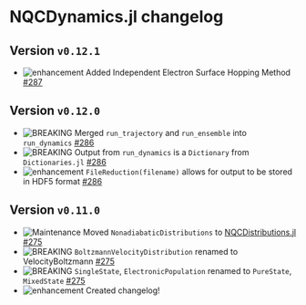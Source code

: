 # NQCDynamics.jl changelog

## Version `v0.12.1`

- ![enhancement][badge-enhancement] Added Independent Electron Surface Hopping Method [#287][github-287]

## Version `v0.12.0`

- ![BREAKING][badge-breaking] Merged `run_trajectory` and `run_ensemble` into `run_dynamics` [#286][github-286]
- ![BREAKING][badge-enhancement] Output from `run_dynamics` is a `Dictionary` from `Dictionaries.jl` [#286][github-286]
- ![enhancement][badge-enhancement] `FileReduction(filename)` allows for output to be stored in HDF5 format [#286][github-286]

## Version `v0.11.0`

- ![Maintenance][badge-maintenance] Moved `NonadiabaticDistributions` to [NQCDistributions.jl]() [#275][github-275]
- ![BREAKING][badge-breaking] `BoltzmannVelocityDistribution` renamed to VelocityBoltzmann [#275][github-275]
- ![BREAKING][badge-breaking] `SingleState`, `ElectronicPopulation` renamed to `PureState`, `MixedState` [#275][github-275]
- ![enhancement][badge-enhancement] Created changelog!

[github-287]: https://github.com/NQCD/NQCDynamics.jl/pull/287
[github-286]: https://github.com/NQCD/NQCDynamics.jl/pull/286
[github-275]: https://github.com/NQCD/NQCDynamics.jl/pull/275

[badge-breaking]: https://img.shields.io/badge/BREAKING-red.svg
[badge-deprecation]: https://img.shields.io/badge/deprecation-orange.svg
[badge-feature]: https://img.shields.io/badge/feature-green.svg
[badge-enhancement]: https://img.shields.io/badge/enhancement-blue.svg
[badge-bugfix]: https://img.shields.io/badge/bugfix-purple.svg
[badge-security]: https://img.shields.io/badge/security-black.svg
[badge-experimental]: https://img.shields.io/badge/experimental-lightgrey.svg
[badge-maintenance]: https://img.shields.io/badge/maintenance-gray.svg
